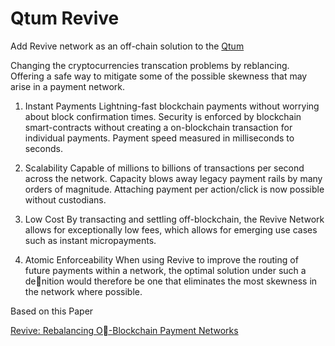 # Qtum Revive
Add Revive network as an off-chain solution to the [Qtum](https://github.com/qtumproject)

Changing the cryptocurrencies transcation problems by reblancing. 
Offering a safe way to mitigate some of the possible
skewness that may arise in a payment network.

1. Instant Payments 
Lightning-fast blockchain payments without worrying about block confirmation times. Security is enforced by blockchain smart-contracts without creating a on-blockchain transaction for individual payments. Payment speed measured in milliseconds to seconds.

2. Scalability
Capable of millions to billions of transactions per second across the network. Capacity blows away legacy payment rails by many orders of magnitude. Attaching payment per action/click is now possible without custodians.

3. Low Cost 
By transacting and settling off-blockchain, the Revive Network allows for exceptionally low fees, which allows for emerging use cases such as instant micropayments.
4. Atomic Enforceability
 When using Revive to improve the routing of future payments within a network, the optimal solution under such a denition would therefore be one that eliminates the most skewness in the network where possible.

Based on this Paper

[Revive: Rebalancing O-Blockchain Payment Networks](https://eprint.iacr.org/2017/823.pdf)

